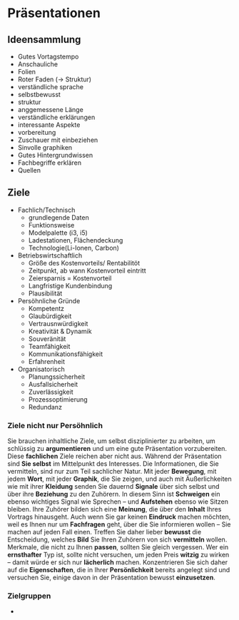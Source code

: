 # Präsentationen

## Ideensammlung

- Gutes Vortagstempo
- Anschauliche
- Folien
- Roter Faden (-> Struktur)
- verständliche sprache
- selbstbewusst
- struktur
- anggemessene Länge
- verständliche erklärungen
- interessante Aspekte
- vorbereitung
- Zuschauer mit einbeziehen
- Sinvolle graphiken
- Gutes Hintergrundwissen
- Fachbegriffe erklären
- Quellen

## Ziele

- Fachlich/Technisch
  - grundlegende Daten
  - Funktionsweise
  - Modelpalette (i3, i5)
  - Ladestationen, Flächendeckung
  - Technologie(Li-Ionen, Carbon)
- Betriebswirtschaftlich
  - Größe des Kostenvorteils/ Rentabilitöt
  - Zeitpunkt, ab wann Kostenvorteil eintritt
  - Zeiersparnis = Kostenvorteil
  - Langfristige Kundenbindung
  - Plausibilität
- Persöhnliche Gründe
  - Kompetentz
  - Glaubürdigkeit
  - Vertrausnwürdigkeit
  - Kreativität & Dynamik
  - Souveränität
  - Teamfähigkeit
  - Kommunikationsfähigkeit
  - Erfahrenheit
- Organisatorisch
  - Planungssicherheit
  - Ausfallsicherheit
  - Zuverlässigkeit
  - Prozessoptimierung
  - Redundanz

### Ziele nicht nur Persöhnlich

Sie brauchen inhaltliche Ziele, um selbst disziplinierter zu arbeiten, um schlüssig
zu **argumentieren** und um eine gute Präsentation vorzubereiten. Diese
**fachlichen** Ziele reichen aber nicht aus.
Während der Präsentation sind **Sie selbst** im Mittelpunkt des Interesses.
Die Informationen, die Sie vermitteln, sind nur zum Teil sachlicher Natur. Mit
jeder **Bewegung**, mit jedem **Wort**, mit jeder **Graphik**, die Sie zeigen, und
auch mit Äußerlichkeiten wie mit ihrer **Kleidung** senden Sie dauernd **Signale**
über sich selbst und über ihre **Beziehung** zu den Zuhörern.
In diesem Sinn ist **Schweigen** ein ebenso wichtiges Signal wie Sprechen – und
**Aufstehen** ebenso wie Sitzen bleiben. Ihre Zuhörer bilden sich eine
**Meinung**, die über den **Inhalt** Ihres Vortrags hinausgeht. Auch wenn Sie gar
keinen **Eindruck** machen möchten, weil es Ihnen nur um **Fachfragen** geht,
über die Sie informieren wollen – Sie machen auf jeden Fall einen. Treffen Sie
daher lieber **bewusst** die Entscheidung, welches **Bild** Sie Ihren Zuhörern von
sich **vermitteln** wollen.
Merkmale, die nicht zu Ihnen **passen**, sollten Sie gleich vergessen. Wer ein
**ernsthafter** Typ ist, sollte nicht versuchen, um jeden Preis **witzig** zu wirken –
damit würde er sich nur **lächerlich** machen.
Konzentrieren Sie sich daher auf die **Eigenschaften**, die in Ihrer
**Persönlichkeit** bereits angelegt sind und versuchen Sie, einige davon in der
Präsentation bewusst **einzusetzen**.

### Zielgruppen
 
- 